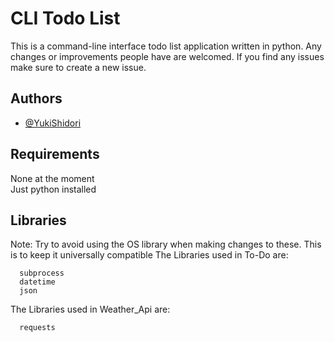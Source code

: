 
# CLI Todo List

This is a command-line interface todo list application written in python.
Any changes or improvements people have are welcomed.
If you find any issues make sure to create a new issue.

## Authors

- [@YukiShidori](https://www.github.com/YukiShidori)


## Requirements

None at the moment\
Just python installed
    
## Libraries
Note: Try to avoid using the OS library when making changes to these. This is to keep it universally compatible
The Libraries used in To-Do are:
```
  subprocess
  datetime
  json
```
The Libraries used in Weather_Api are:
```
  requests
```
